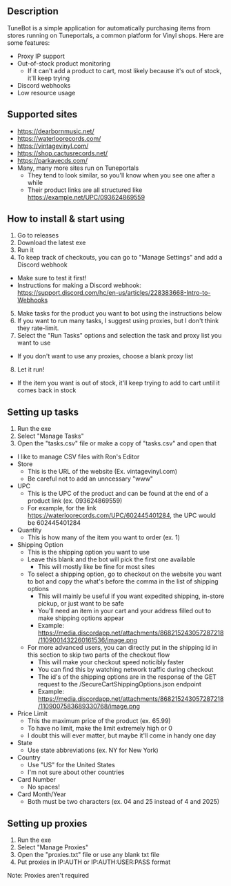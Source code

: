 ## Description
TuneBot is a simple application for automatically purchasing items from stores running on Tuneportals, a common platform for Vinyl shops. Here are some features:
  - Proxy IP support
  - Out-of-stock product monitoring
    - If it can't add a product to cart, most likely because it's out of stock, it'll keep trying
  - Discord webhooks
  - Low resource usage


## Supported sites
- https://dearbornmusic.net/
- https://waterloorecords.com/
- https://vintagevinyl.com/
- https://shop.cactusrecords.net/
- https://parkavecds.com/
- Many, many more sites run on Tuneportals
  - They tend to look similar, so you'll know when  you see one after a while
  - Their product links are all structured like https://example.net/UPC/093624869559 
 
## How to install & start using
1. Go to releases
2. Download the latest exe
3. Run it
4. To keep track of checkouts, you can go to "Manage Settings" and add a Discord webhook
  - Make sure to test it first!
  - Instructions for making a Discord webhook: https://support.discord.com/hc/en-us/articles/228383668-Intro-to-Webhooks
5. Make tasks for the product you want to bot using the instructions below
6. If you want to run many tasks, I suggest using proxies, but I don't think they rate-limit.
7. Select the "Run Tasks" options and selection the task and proxy list you want to use
  - If you don't want to use any proxies, choose a blank proxy list
8. Let it run!
  - If the item you want is out of stock, it'll keep trying to add to cart until it comes back in stock

## Setting up tasks
1. Run the exe
2. Select "Manage Tasks"
3. Open the "tasks.csv" file or make a copy of "tasks.csv" and open that
  - I like to manage CSV files with Ron's Editor
- Store
  - This is the URL of the website (Ex. vintagevinyl.com)
  - Be careful not to add an unncessary "www"
- UPC
  - This is the UPC of the product and can be found at the end of a product link (ex. 093624869559)
  - For example, for the link https://waterloorecords.com/UPC/602445401284, the UPC would be 602445401284
- Quantity
  - This is how many of the item you want to order (ex. 1)
- Shipping Option
  - This is the shipping option you want to use 
  - Leave this blank and the bot will pick the first one available
    - This will mostly like be fine for most sites
  - To select a shipping option, go to checkout on the website you want to bot and copy the what's before the comma in the list of shipping options
    - This will mainly be useful if you want expedited shipping, in-store pickup, or just want to be safe
    - You'll need an item in your cart and your address filled out to make shipping options appear
    - Example: https://media.discordapp.net/attachments/868215243057287218/1109001432260161536/image.png
  - For more advanced users, you can directly put in the shipping id in this section to skip two parts of the checkout flow
    - This will make your checkout speed noticibly faster
    - You can find this by watching network traffic during checkout
    - The id's of the shipping options are in the response of the GET request to the /SecureCartShippingOptions.json endpoint
    - Example: https://media.discordapp.net/attachments/868215243057287218/1109007583689330768/image.png
- Price Limit
  - This the maximum price of the product (ex. 65.99)
  - To have no limit, make the limit extremely high or 0
  - I doubt this will ever matter, but maybe it'll come in handy one day
- State
  - Use state abbreviations (ex. NY for New York)
- Country 
  - Use "US" for the United States
  - I'm not sure about other countries
- Card Number
  - No spaces!
- Card Month/Year
  - Both must be two characters (ex. 04 and 25 instead of 4 and 2025)
 
## Setting up proxies
1. Run the exe
2. Select "Manage Proxies"
3. Open the "proxies.txt" file or use any blank txt file
4. Put proxies in IP:AUTH or IP:AUTH:USER:PASS format

Note: Proxies aren't required
